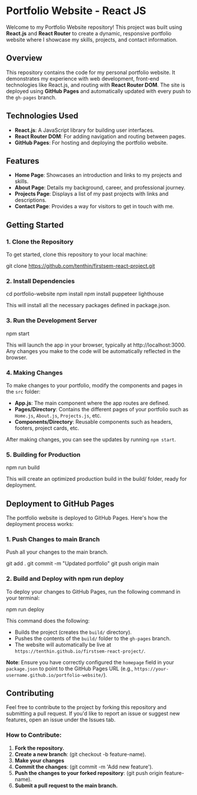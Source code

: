 # Portfolio Website - React JS

Welcome to my Portfolio Website repository! This project was built using **React.js** and **React Router** to create a dynamic, responsive portfolio website where I showcase my skills, projects, and contact information.

## Overview

This repository contains the code for my personal portfolio website. It demonstrates my experience with web development, front-end technologies like React.js, and routing with **React Router DOM**. The site is deployed using **GitHub Pages** and automatically updated with every push to the `gh-pages` branch.

## Technologies Used

- **React.js**: A JavaScript library for building user interfaces.
- **React Router DOM**: For adding navigation and routing between pages.
- **GitHub Pages**: For hosting and deploying the portfolio website.

## Features

- **Home Page**: Showcases an introduction and links to my projects and skills.
- **About Page**: Details my background, career, and professional journey.
- **Projects Page**: Displays a list of my past projects with links and descriptions.
- **Contact Page**: Provides a way for visitors to get in touch with me.

## Getting Started

### 1. Clone the Repository

To get started, clone this repository to your local machine:

git clone https://github.com/tenthin/firstsem-react-project.git

### 2. Install Dependencies

cd portfolio-website
npm install
npm install puppeteer lighthouse

This will install all the necessary packages defined in package.json.

### 3.  Run the Development Server

npm start

This will launch the app in your browser, typically at http://localhost:3000. Any changes you make to the code will be automatically reflected in the browser.

### 4. Making Changes

To make changes to your portfolio, modify the components and pages in the `src` folder:

- **App.js**: The main component where the app routes are defined.
- **Pages/Directory**: Contains the different pages of your portfolio such as `Home.js`, `About.js`, `Projects.js`, etc.
- **Components/Directory**: Reusable components such as headers, footers, project cards, etc.

After making changes, you can see the updates by running `npm start`.

### 5. Building for Production

npm run build

This will create an optimized production build in the build/ folder, ready for deployment.

## Deployment to GitHub Pages

The portfolio website is deployed to GitHub Pages. Here's how the deployment process works:

### 1. Push Changes to main Branch

Push all your changes to the main branch.

git add .
git commit -m "Updated portfolio"
git push origin main

### 2. Build and Deploy with npm run deploy

To deploy your changes to GitHub Pages, run the following command in your terminal:

npm run deploy

This command does the following:

- Builds the project (creates the `build/` directory).
- Pushes the contents of the `build/` folder to the `gh-pages` branch.
- The website will automatically be live at `https://tenthin.github.io/firstsem-react-project/`.

**Note**: Ensure you have correctly configured the `homepage` field in your `package.json` to point to the GitHub Pages URL (e.g., `https://your-username.github.io/portfolio-website/`).

## Contributing

Feel free to contribute to the project by forking this repository and submitting a pull request. If you'd like to report an issue or suggest new features, open an issue under the Issues tab.

### How to Contribute:

1. **Fork the repository.**
2. **Create a new branch**: (git checkout -b feature-name).
3. **Make your changes** 
4. **Commit the changes**: (git commit -m 'Add new feature').
5. **Push the changes to your forked repository**: (git push origin feature-name).
6. **Submit a pull request to the main branch.**
